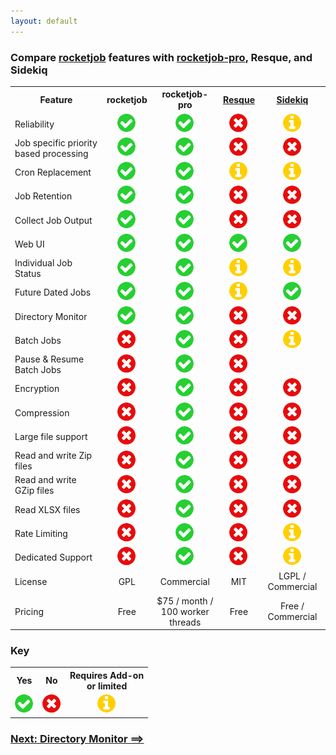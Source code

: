 ```yaml
---
layout: default
---
```


### Compare [rocketjob][0] features with [rocketjob-pro][2], Resque, and Sidekiq

<table id="compare">
  <tr>
    <th>Feature</th>
    <th>rocketjob</th>
    <th>rocketjob-pro</th>
    <th><a href="https://github.com/resque/resque">Resque</a></th>
    <th><a href="http://sidekiq.org">Sidekiq</a></th>
  </tr>
  <tr>
    <td>Reliability</td>
    <td align="center"><img src="images/yes.png" alt="Y"></td>
    <td align="center"><img src="images/yes.png" alt="Y"></td>
    <td align="center"><img src="images/no.png" alt="N"></td>
    <td align="center"><img src="images/info.png" alt="?"></td>
  </tr>
  <tr>
    <td>Job specific priority based processing</td>
    <td align="center"><img src="images/yes.png" alt="Y"></td>
    <td align="center"><img src="images/yes.png" alt="Y"></td>
    <td align="center"><img src="images/no.png" alt="N"></td>
    <td align="center"><img src="images/no.png" alt="N"></td>
  </tr>
  <tr>
    <td>Cron Replacement</td>
    <td align="center"><img src="images/yes.png" alt="Y"></td>
    <td align="center"><img src="images/yes.png" alt="Y"></td>
    <td align="center"><img src="images/info.png" alt="?"></td>
    <td align="center"><img src="images/info.png" alt="?"></td>
  </tr>
  <tr>
    <td>Job Retention</td>
    <td align="center"><img src="images/yes.png" alt="Y"></td>
    <td align="center"><img src="images/yes.png" alt="Y"></td>
    <td align="center"><img src="images/no.png" alt="N"></td>
    <td align="center"><img src="images/no.png" alt="N"></td>
  </tr>
  <tr>
    <td>Collect Job Output</td>
    <td align="center"><img src="images/yes.png" alt="Y"></td>
    <td align="center"><img src="images/yes.png" alt="Y"></td>
    <td align="center"><img src="images/no.png" alt="N"></td>
    <td align="center"><img src="images/no.png" alt="N"></td>
  </tr>
  <tr>
    <td>Web UI</td>
    <td align="center"><img src="images/yes.png" alt="Y"></td>
    <td align="center"><img src="images/yes.png" alt="Y"></td>
    <td align="center"><img src="images/yes.png" alt="Y"></td>
    <td align="center"><img src="images/yes.png" alt="Y"></td>
  </tr>
  <tr>
    <td>Individual Job Status</td>
    <td align="center"><img src="images/yes.png" alt="Y"></td>
    <td align="center"><img src="images/yes.png" alt="Y"></td>
    <td align="center"><img src="images/info.png" alt="?"></td>
    <td align="center"><img src="images/info.png" alt="?"></td>
  </tr>
  <tr>
    <td>Future Dated Jobs</td>
    <td align="center"><img src="images/yes.png" alt="Y"></td>
    <td align="center"><img src="images/yes.png" alt="Y"></td>
    <td align="center"><img src="images/info.png" alt="?"></td>
    <td align="center"><img src="images/yes.png" alt="Y"></td>
  </tr>
  <tr>
    <td>Directory Monitor</td>
    <td align="center"><img src="images/yes.png" alt="Y"></td>
    <td align="center"><img src="images/yes.png" alt="Y"></td>
    <td align="center"><img src="images/no.png" alt="N"></td>
    <td align="center"><img src="images/no.png" alt="N"></td>
  </tr>
  <tr>
    <td>Batch Jobs</td>
    <td align="center"><img src="images/no.png" alt="N"></td>
    <td align="center"><img src="images/yes.png" alt="Y"></td>
    <td align="center"><img src="images/no.png" alt="N"></td>
    <td align="center"><img src="images/info.png" alt="?"></td>
  </tr>
  <tr>
    <td>Pause & Resume Batch Jobs</td>
    <td align="center"><img src="images/no.png" alt="N"></td>
    <td align="center"><img src="images/yes.png" alt="Y"></td>
    <td align="center"><img src="images/no.png" alt="N"></td>
  </tr>
  <tr>
    <td>Encryption</td>
    <td align="center"><img src="images/no.png" alt="N"></td>
    <td align="center"><img src="images/yes.png" alt="Y"></td>
    <td align="center"><img src="images/no.png" alt="N"></td>
    <td align="center"><img src="images/no.png" alt="N"></td>
  </tr>
  <tr>
    <td>Compression</td>
    <td align="center"><img src="images/no.png" alt="N"></td>
    <td align="center"><img src="images/yes.png" alt="Y"></td>
    <td align="center"><img src="images/no.png" alt="N"></td>
    <td align="center"><img src="images/no.png" alt="N"></td>
  </tr>
  <tr>
    <td>Large file support</td>
    <td align="center"><img src="images/no.png" alt="N"></td>
    <td align="center"><img src="images/yes.png" alt="Y"></td>
    <td align="center"><img src="images/no.png" alt="N"></td>
    <td align="center"><img src="images/no.png" alt="N"></td>
  </tr>
  <tr>
    <td>Read and write Zip files</td>
    <td align="center"><img src="images/no.png" alt="N"></td>
    <td align="center"><img src="images/yes.png" alt="Y"></td>
    <td align="center"><img src="images/no.png" alt="N"></td>
    <td align="center"><img src="images/no.png" alt="N"></td>
  </tr>
  <tr>
    <td>Read and write GZip files</td>
    <td align="center"><img src="images/no.png" alt="N"></td>
    <td align="center"><img src="images/yes.png" alt="Y"></td>
    <td align="center"><img src="images/no.png" alt="N"></td>
    <td align="center"><img src="images/no.png" alt="N"></td>
  </tr>
  <tr>
    <td>Read XLSX files</td>
    <td align="center"><img src="images/no.png" alt="N"></td>
    <td align="center"><img src="images/yes.png" alt="Y"></td>
    <td align="center"><img src="images/no.png" alt="N"></td>
    <td align="center"><img src="images/no.png" alt="N"></td>
  </tr>
  <tr>
    <td>Rate Limiting</td>
    <td align="center"><img src="images/no.png" alt="N"></td>
    <td align="center"><img src="images/yes.png" alt="Y"></td>
    <td align="center"><img src="images/no.png" alt="N"></td>
    <td align="center"><img src="images/info.png" alt="?"></td>
  </tr>
  <tr>
    <td>Dedicated Support</td>
    <td align="center"><img src="images/no.png" alt="N"></td>
    <td align="center"><img src="images/yes.png" alt="Y"></td>
    <td align="center"><img src="images/no.png" alt="N"></td>
    <td align="center"><img src="images/info.png" alt="?"></td>
  </tr>
  <tr>
    <td>License</td>
    <td align="center">GPL</td>
    <td align="center">Commercial</td>
    <td align="center">MIT</td>
    <td align="center">LGPL / Commercial</td>
  </tr>
  <tr>
    <td>Pricing</td>
    <td align="center">Free</td>
    <td align="center">$75 / month /</br>100 worker threads</td>
    <td align="center">Free</td>
    <td align="center">Free / Commercial</td>
  </tr>
</table>

### Key

<table id="Key">
  <tr>
    <th>Yes</th>
    <th>No</th>
    <th>Requires Add-on</br>or limited</th>
  </tr>
  <tr>
    <td align="center"><img src="images/yes.png" alt="Y"></td>
    <td align="center"><img src="images/no.png" alt="N"></td>
    <td align="center"><img src="images/info.png" alt="?"></td>
  </tr>
</table>


### [Next: Directory Monitor ==>](dirmon.html)

[0]: http://rocketjob.io
[1]: https://github.com/rocketjob/rocketjob_mission_control
[2]: pro.html
[3]: http://sidekiq.org
[4]: http://sidekiq.org
